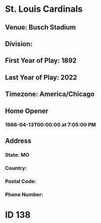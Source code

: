 # St. Louis Cardinals
## Venue: Busch Stadium
## Division: 
## First Year of Play: 1892
## Last Year of Play: 2022
## Timezone: America/Chicago
## Home Opener
### 1966-04-13T00:00:00 at 7:05:00 PM
## Address
### 
### State: MO
### Country: 
### Postal Code: 
### Phone Number: 
# ID 138